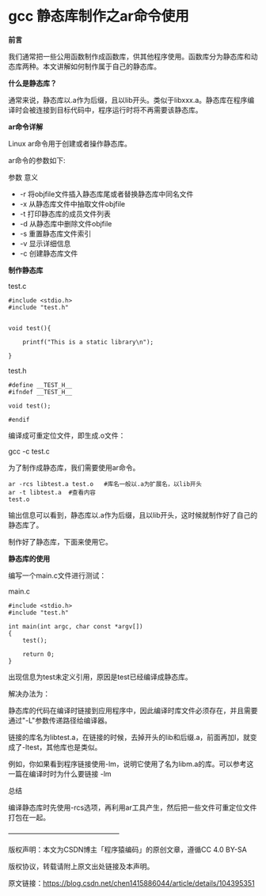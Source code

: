 
# gcc 静态库制作之ar命令使用 #

**前言**

我们通常把一些公用函数制作成函数库，供其他程序使用。函数库分为静态库和动态库两种。本文讲解如何制作属于自己的静态库。

**什么是静态库？**

通常来说，静态库以.a作为后缀，且以lib开头。类似于libxxx.a。静态库在程序编译时会被连接到目标代码中，程序运行时将不再需要该静态库。

**ar命令详解**

Linux ar命令用于创建或者操作静态库。

ar命令的参数如下:

参数	意义

- -r	将objfile文件插入静态库尾或者替换静态库中同名文件
- -x	从静态库文件中抽取文件objfile
- -t	打印静态库的成员文件列表
- -d	从静态库中删除文件objfile
- -s	重置静态库文件索引
- -v	显示详细信息
- -c	创建静态库文件

**制作静态库**

test.c

```
#include <stdio.h>
#include "test.h"


void test(){

	printf("This is a static library\n");

}
```

test.h

```
#define __TEST_H__
#ifndef __TEST_H__

void test();

#endif
```


编译成可重定位文件，即生成.o文件：

gcc -c test.c

为了制作成静态库，我们需要使用ar命令。

```
ar -rcs libtest.a test.o   #库名一般以.a为扩展名，以lib开头
ar -t libtest.a  #查看内容
test.o
```

输出信息可以看到，静态库以.a作为后缀，且以lib开头，这时候就制作好了自己的静态库了。

制作好了静态库，下面来使用它。

**静态库的使用**

编写一个main.c文件进行测试：


main.c

```
#include <stdio.h>
#include "test.h"

int main(int argc, char const *argv[])
{
	test();
	
	return 0;
}
```


出现信息为test未定义引用，原因是test已经编译成静态库。

解决办法为：


静态库的代码在编译时链接到应用程序中，因此编译时库文件必须存在，并且需要通过"-L"参数传递路径给编译器。

链接的库名为libtest.a，在链接的时候，去掉开头的lib和后缀.a，前面再加l，就变成了-ltest，其他库也是类似。

例如，你如果看到程序链接使用-lm，说明它使用了名为libm.a的库。可以参考这一篇在编译时时为什么要链接 -lm

总结

编译静态库时先使用-rcs选项，再利用ar工具产生，然后把一些文件可重定位文件打包在一起。

————————————————

版权声明：本文为CSDN博主「程序猿编码」的原创文章，遵循CC 4.0 BY-SA

版权协议，转载请附上原文出处链接及本声明。

原文链接：https://blog.csdn.net/chen1415886044/article/details/104395351